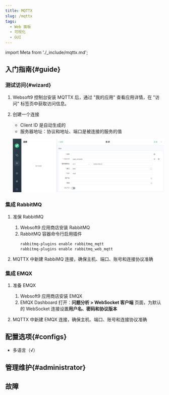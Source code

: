 ```yaml
---
title: MQTTX
slug: /mqttx
tags:
  - Web 面板
  - 可视化
  - GUI
---
```


import Meta from './_include/mqttx.md';

<Meta name="meta" />

## 入门指南{#guide}

### 测试访问{#wizard}

1. Websoft9 控制台安装 MQTTX 后，通过 "我的应用" 查看应用详情，在 "访问" 标签页中获取访问信息。 

2. 创建一个连接

   - Client ID 是自动生成的
   - 服务器地址：协议和地址、端口是被连接的服务的值

   ![](./assets/mqttx-connection-websoft9.png)

### 集成 RabbitMQ

1. 准保 RabbitMQ

   1. Websoft9 应用商店安装 RabbitMQ
   2. RabbitMQ 容器命令行启用插件
      ```
      rabbitmq-plugins enable rabbitmq_mqtt
      rabbitmq-plugins enable rabbitmq_web_mqtt   
      ```

2. MQTTX 中新建 RabbiMQ 连接，确保主机、端口、账号和连接协议准确

### 集成 EMQX

1. 准备 EMQX

   1. Websoft9 应用商店安装 EMQX
   2. EMQX Dashboard 打开：**问题分析 > WebSocket 客户端** 页面，为默认的 WebSocket 连接设置**用户名、密码和协议版本**

2. MQTTX 中新建 EMQX 连接，确保主机、端口、账号和连接协议准确

## 配置选项{#configs}

- 多语言（√）

## 管理维护{#administrator}

## 故障
